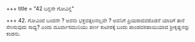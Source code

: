 +++
title = "42 ಬನ್ದನೇ ಗೋವಿನ್ದ"

+++
42. ಗೋವಿಂದ ಬಂದನೇ ? ಅವನು ಭಕ್ತವತ್ಸಲನಲ್ಲವೇ ? ಅವನಿಗೆ ಪ್ರಿಯರಾದವರೊಡನೆ ಯಾರಿಗೆ ತಾನೆ ಸೆಣಸುವುದು ಸಾಧ್ಯ? ಎಂದು ದೂರ್ವಾಸಮುನಿಯು ಪರ್ಣ ಕುಟೀರಕ್ಕೆ ಬಂದು ಪಾಂಡವಸಹಾಯಿಯಾದ ಶ್ರೀಕೃಷ್ಣನನ್ನು ಕಂಡನು.